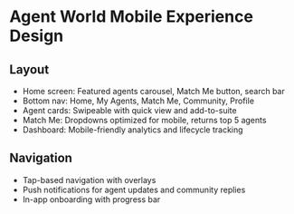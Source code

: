 
# Agent World Mobile Experience Design

## Layout
- Home screen: Featured agents carousel, Match Me button, search bar
- Bottom nav: Home, My Agents, Match Me, Community, Profile
- Agent cards: Swipeable with quick view and add-to-suite
- Match Me: Dropdowns optimized for mobile, returns top 5 agents
- Dashboard: Mobile-friendly analytics and lifecycle tracking

## Navigation
- Tap-based navigation with overlays
- Push notifications for agent updates and community replies
- In-app onboarding with progress bar
